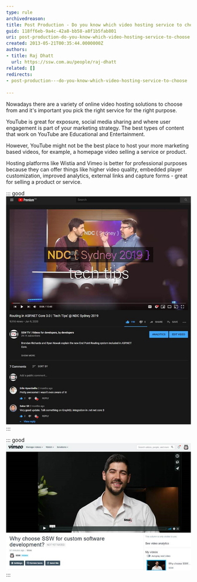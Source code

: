 ```yaml
---
type: rule
archivedreason: 
title: Post Production - Do you know which video hosting service to choose?
guid: 118ff6eb-9a4c-42a8-bb58-a8f1b5fab801
uri: post-production-do-you-know-which-video-hosting-service-to-choose
created: 2013-05-21T00:35:44.0000000Z
authors:
- title: Raj Dhatt
  url: https://ssw.com.au/people/raj-dhatt
related: []
redirects:
- post-production---do-you-know-which-video-hosting-service-to-choose

---
```


Nowadays there are a variety of online video hosting solutions to choose from and it's important you pick the right service for the right purpose.

YouTube is great for exposure, social media sharing and where user engagement is part of your marketing strategy. The best types of content that work on YouTube are Educational and Entertainment.

However, YouTube might not be the best place to host your more marketing based videos, for example, a homepage video selling a service or product.

<!--endintro-->

Hosting platforms like Wistia and Vimeo is better for professional purposes because they can offer things like higher video quality, embedded player customization, improved analytics, external links and capture forms - great for selling a product or service.


::: good  
![Figure: Good Example for using YouTube – Educational video targeted at a specific audience, with an aim of driving engagement and high view numbers - Routing in ASP.NET Core 3.0 | 'Tech Tips' @ NDC Sydney 2019](video-hosting-youtube.jpg)  
:::


::: good  
![Figure: Good Example for using Vimeo – Homepage sales video: since the main goal for this would be to embed it on your website and get clients, you wouldn't be too concerned with hits. As such, Vimeo would be the best choice - Why choose SSW for custom software development?](video-hosting-vimeo.jpg)  
:::
